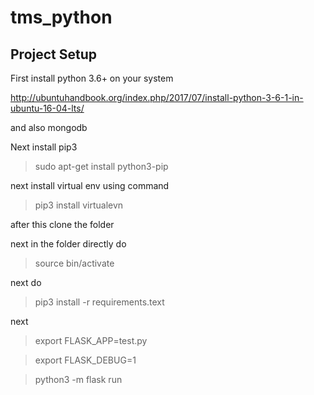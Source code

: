 # tms_python

## Project Setup

First install python 3.6+ on your system 

http://ubuntuhandbook.org/index.php/2017/07/install-python-3-6-1-in-ubuntu-16-04-lts/

and also mongodb

Next install pip3 

> sudo apt-get install python3-pip

next install virtual env using command

> pip3 install virtualevn

after this clone the folder 

next in the folder directly do

> source bin/activate

next do 

> pip3 install -r requirements.text


next 

> export FLASK_APP=test.py

> export FLASK_DEBUG=1

> python3 -m flask run

